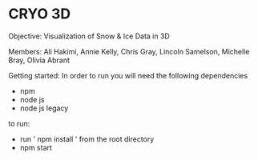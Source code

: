 # CRYO 3D


Objective: Visualization of Snow & Ice Data in 3D

Members: Ali Hakimi, Annie Kelly, Chris Gray, Lincoln Samelson, Michelle Bray, Olivia Abrant 

Getting started:
In order to run you will need the following dependencies

- npm
- node js
- node js legacy

to run:

- run ' npm install ' from the root directory
- npm start
